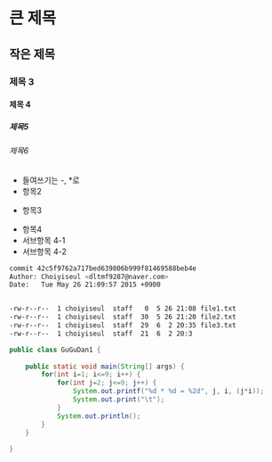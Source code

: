 # 큰 제목
## 작은 제목
### 제목 3
#### 제목 4
##### 제목5
###### 제목6

 - 들여쓰기는 -, *로
 - 항목2
 * 항목3
 - 항목4
  - 서브항목 4-1
  - 서브항목 4-2

```bash
commit 42c5f9762a717bed639806b999f81469588beb4e
Author: Choiyiseul <dltmf9287@naver.com>
Date:   Tue May 26 21:09:57 2015 +0900


-rw-r--r--  1 choiyiseul  staff   0  5 26 21:08 file1.txt
-rw-r--r--  1 choiyiseul  staff  30  5 26 21:20 file2.txt
-rw-r--r--  1 choiyiseul  staff  29  6  2 20:35 file3.txt
-rw-r--r--  1 choiyiseul  staff  21  6  2 20:3
```

```java
public class GuGuDan1 {
 
    public static void main(String[] args) {
        for(int i=1; i<=9; i++) {
            for(int j=2; j<=9; j++) {
                System.out.printf("%d * %d = %2d", j, i, (j*i));
                System.out.print("\t");
            }
            System.out.println();
        }
    }
 
}

